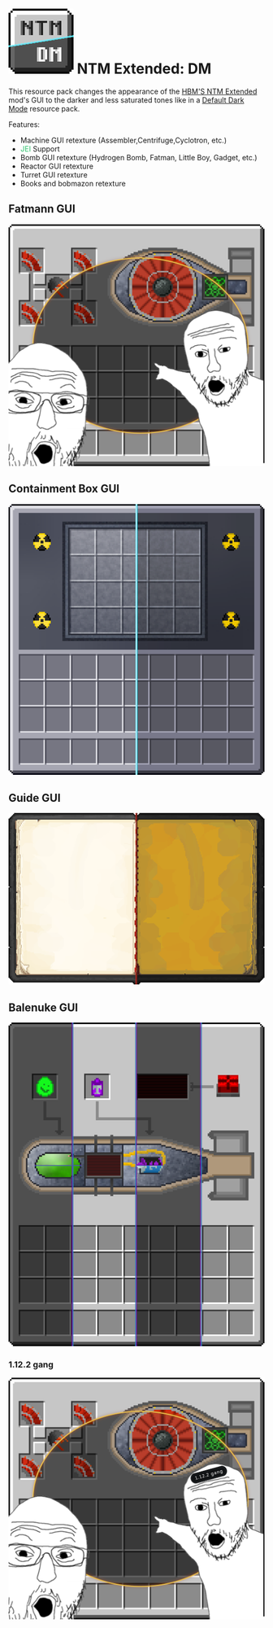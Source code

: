 # ![logo](https://github.com/Kostya0Sim/NTMExtended-DM/blob/main/pack.png) NTM Extended: DM
This resource pack changes the appearance of the [HBM'S NTM Extended](https://www.curseforge.com/minecraft/mc-mods/hbms-nuclear-tech-mod-extended-edition) mod's GUI to the darker and less saturated tones like in a [Default Dark Mode](https://www.curseforge.com/minecraft/texture-packs/default-dark-mode) resource pack.

Features:

<div class="spoiler"><ul><li>Machine GUI retexture (Assembler,Centrifuge,Cyclotron, etc.)</li><li><span style="color: #2dc26b;">JEI</span> Support</li><li>Bomb GUI retexture (Hydrogen Bomb, Fatman, Little Boy, Gadget, etc.)</li><li>Reactor GUI retexture</li><li>Turret GUI retexture</li><li>Books and bobmazon retexture</li></ul></div>

## Fatmann GUI
![Fatmann GUI](https://github.com/Kostya0Sim/NTMExtended-DM/blob/main/demo1.png)

## Containment Box GUI
![Containment Box GUI](https://github.com/Kostya0Sim/NTMExtended-DM/blob/main/demo2.png)

## Guide GUI
![Guide GUI](https://github.com/Kostya0Sim/NTMExtended-DM/blob/main/demo3.png)

## Balenuke GUI
![Balenuke GUI](https://github.com/Kostya0Sim/NTMExtended-DM/blob/main/demo4.png)

### 1.12.2 gang
![Reddit](https://github.com/Kostya0Sim/NTMExtended-DM/blob/main/Reddit.png)
